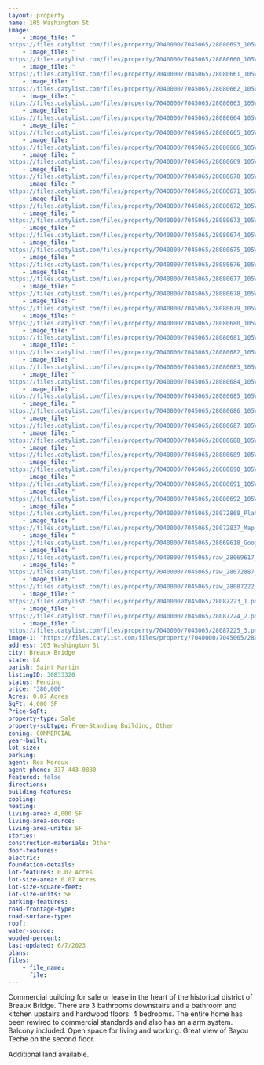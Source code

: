 ```yaml
---
layout: property
name: 105 Washington St
image:
    - image_file: "https://files.catylist.com/files/property/7040000/7045065/28080693_105Washington_Twilight.jpg"
    - image_file: "https://files.catylist.com/files/property/7040000/7045065/28080660_105Washington_2.jpg"
    - image_file: "https://files.catylist.com/files/property/7040000/7045065/28080661_105Washington_3a.jpg"
    - image_file: "https://files.catylist.com/files/property/7040000/7045065/28080662_105Washington_4a.jpg"
    - image_file: "https://files.catylist.com/files/property/7040000/7045065/28080663_105Washington_5a.jpg"
    - image_file: "https://files.catylist.com/files/property/7040000/7045065/28080664_105Washington_6.jpg"
    - image_file: "https://files.catylist.com/files/property/7040000/7045065/28080665_105Washington_7.jpg"
    - image_file: "https://files.catylist.com/files/property/7040000/7045065/28080666_105Washington_8.jpg"
    - image_file: "https://files.catylist.com/files/property/7040000/7045065/28080669_105Washington_2.jpg"
    - image_file: "https://files.catylist.com/files/property/7040000/7045065/28080670_105Washington_3.jpg"
    - image_file: "https://files.catylist.com/files/property/7040000/7045065/28080671_105Washington_5.jpg"
    - image_file: "https://files.catylist.com/files/property/7040000/7045065/28080672_105Washington_8.jpg"
    - image_file: "https://files.catylist.com/files/property/7040000/7045065/28080673_105Washington_11.jpg"
    - image_file: "https://files.catylist.com/files/property/7040000/7045065/28080674_105Washington_14.jpg"
    - image_file: "https://files.catylist.com/files/property/7040000/7045065/28080675_105Washington_17.jpg"
    - image_file: "https://files.catylist.com/files/property/7040000/7045065/28080676_105Washington_20.jpg"
    - image_file: "https://files.catylist.com/files/property/7040000/7045065/28080677_105Washington_23.jpg"
    - image_file: "https://files.catylist.com/files/property/7040000/7045065/28080678_105Washington_26.jpg"
    - image_file: "https://files.catylist.com/files/property/7040000/7045065/28080679_105Washington_32.jpg"
    - image_file: "https://files.catylist.com/files/property/7040000/7045065/28080680_105Washington_38.jpg"
    - image_file: "https://files.catylist.com/files/property/7040000/7045065/28080681_105Washington_41.jpg"
    - image_file: "https://files.catylist.com/files/property/7040000/7045065/28080682_105Washington_46.jpg"
    - image_file: "https://files.catylist.com/files/property/7040000/7045065/28080683_105Washington_49.jpg"
    - image_file: "https://files.catylist.com/files/property/7040000/7045065/28080684_105Washington_52.jpg"
    - image_file: "https://files.catylist.com/files/property/7040000/7045065/28080685_105Washington_61.jpg"
    - image_file: "https://files.catylist.com/files/property/7040000/7045065/28080686_105Washington_64.jpg"
    - image_file: "https://files.catylist.com/files/property/7040000/7045065/28080687_105Washington_67.jpg"
    - image_file: "https://files.catylist.com/files/property/7040000/7045065/28080688_105Washington_70.jpg"
    - image_file: "https://files.catylist.com/files/property/7040000/7045065/28080689_105Washington_76.jpg"
    - image_file: "https://files.catylist.com/files/property/7040000/7045065/28080690_105Washington_79.jpg"
    - image_file: "https://files.catylist.com/files/property/7040000/7045065/28080691_105Washington_91.jpg"
    - image_file: "https://files.catylist.com/files/property/7040000/7045065/28080692_105Washington_94.jpg"
    - image_file: "https://files.catylist.com/files/property/7040000/7045065/28072868_Plat_2___105_Washington_St___Rex.png"
    - image_file: "https://files.catylist.com/files/property/7040000/7045065/28072837_Map___105_Washington_St___Rex.jpg"
    - image_file: "https://files.catylist.com/files/property/7040000/7045065/28069618_Google_Map___105_Washington_St___Rex.jpg"
    - image_file: "https://files.catylist.com/files/property/7040000/7045065/raw_28069617_Flood___105_Washington_St___Rex.pdf"
    - image_file: "https://files.catylist.com/files/property/7040000/7045065/raw_28072887_Plat_2___105_Washington_St___Rex.pdf"
    - image_file: "https://files.catylist.com/files/property/7040000/7045065/raw_28087222_Flyer___105_Washington_St___Rex.pdf"
    - image_file: "https://files.catylist.com/files/property/7040000/7045065/28087223_1.png"
    - image_file: "https://files.catylist.com/files/property/7040000/7045065/28087224_2.png"
    - image_file: "https://files.catylist.com/files/property/7040000/7045065/28087225_3.png"
image-1: "https://files.catylist.com/files/property/7040000/7045065/28080668_105Washington_1.jpg"
address: 105 Washington St
city: Breaux Bridge
state: LA
parish: Saint Martin
listingID: 30833320
status: Pending
price: "380,000"
Acres: 0.07 Acres
SqFt: 4,000 SF
Price-SqFt:
property-type: Sale
property-subtype: Free-Standing Building, Other
zoning: COMMERCIAL
year-built:
lot-size:
parking:
agent: Rex Moroux
agent-phone: 337-443-0880
featured: false
directions:
building-features:
cooling:
heating:
living-area: 4,000 SF
living-area-source:
living-area-units: SF
stories:
construction-materials: Other
door-features:
electric:
foundation-details:
lot-features: 0.07 Acres
lot-size-area: 0.07 Acres
lot-size-square-feet:
lot-size-units: SF
parking-features:
road-frontage-type:
road-surface-type:
roof:
water-source:
wooded-percent:
last-updated: 6/7/2023
plans:
files:
    - file_name:
      file:
---
```

Commercial building for sale or lease in the heart of the historical district of Breaux Bridge. There are 3 bathrooms downstairs and a bathroom and kitchen upstairs and hardwood floors. 4 bedrooms. The entire home has been rewired to commercial standards and also has an alarm system. Balcony included. Open space for living and working. Great view of Bayou Teche on the second floor.Additional land available.
